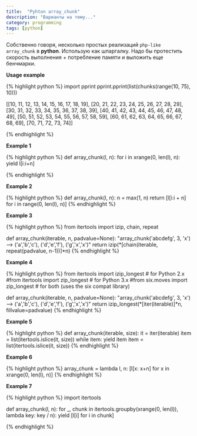 ```yaml
---
title:  "Pyhton array_chunk"
description: "Варианты на тему..."
category: programming
tags: [python]
---
```


Собственно говоря, несколько простых реализаций `php-like array_chunk` в **python**. Использую как шпаргалку. Надо бы протестить скорость выполнения + потребление памяти и выложить еще бенчмарки.

<!-- cut -->
**Usage example**

{% highlight python %}
import pprint
pprint.pprint(list(chunks(range(10, 75), 10)))

[[10, 11, 12, 13, 14, 15, 16, 17, 18, 19],
 [20, 21, 22, 23, 24, 25, 26, 27, 28, 29],
 [30, 31, 32, 33, 34, 35, 36, 37, 38, 39],
 [40, 41, 42, 43, 44, 45, 46, 47, 48, 49],
 [50, 51, 52, 53, 54, 55, 56, 57, 58, 59],
 [60, 61, 62, 63, 64, 65, 66, 67, 68, 69],
 [70, 71, 72, 73, 74]]

{% endhighlight %}

**Example 1**

{% highlight python %}
def array_chunk(l, n):
    for i in xrange(0, len(l), n):
        yield l[i:i+n]

{% endhighlight %}


**Example 2**

{% highlight python %}
def array_chunk(l, n):
    n = max(1, n)
    return [l[i:i + n] for i in range(0, len(l), n)]
{% endhighlight %}


**Example 3**

{% highlight python %}
from itertools import izip, chain, repeat

def array_chunk(iterable, n, padvalue=None):
    "array_chunk('abcdefg', 3, 'x') --> ('a','b','c'), ('d','e','f'), ('g','x','x')"
    return izip(*[chain(iterable, repeat(padvalue, n-1))]*n)
{% endhighlight %}


**Example 4**

{% highlight python %}
from itertools import izip_longest # for Python 2.x
#from itertools import zip_longest # for Python 3.x
#from six.moves import zip_longest # for both (uses the six compat library)

def array_chunk(iterable, n, padvalue=None):
    "array_chunk('abcdefg', 3, 'x') --> ('a','b','c'), ('d','e','f'), ('g','x','x')"
    return izip_longest(*[iter(iterable)]*n, fillvalue=padvalue)
{% endhighlight %}


**Example 5**

{% highlight python %}
def array_chunk(iterable, size):
    it = iter(iterable)
    item = list(itertools.islice(it, size))
    while item:
        yield item
        item = list(itertools.islice(it, size))
{% endhighlight %}


**Example 6**

{% highlight python %}
array_chunk = lambda l, n: [l[x: x+n] for x in xrange(0, len(l), n)]
{% endhighlight %}


**Example 7**

{% highlight python %}
import itertools

def array_chunk(l, n):
    for _, chunk in itertools.groupby(xrange(0, len(l)), lambda key: key / n):
            yield [l[i] for i in chunk]

{% endhighlight %}
